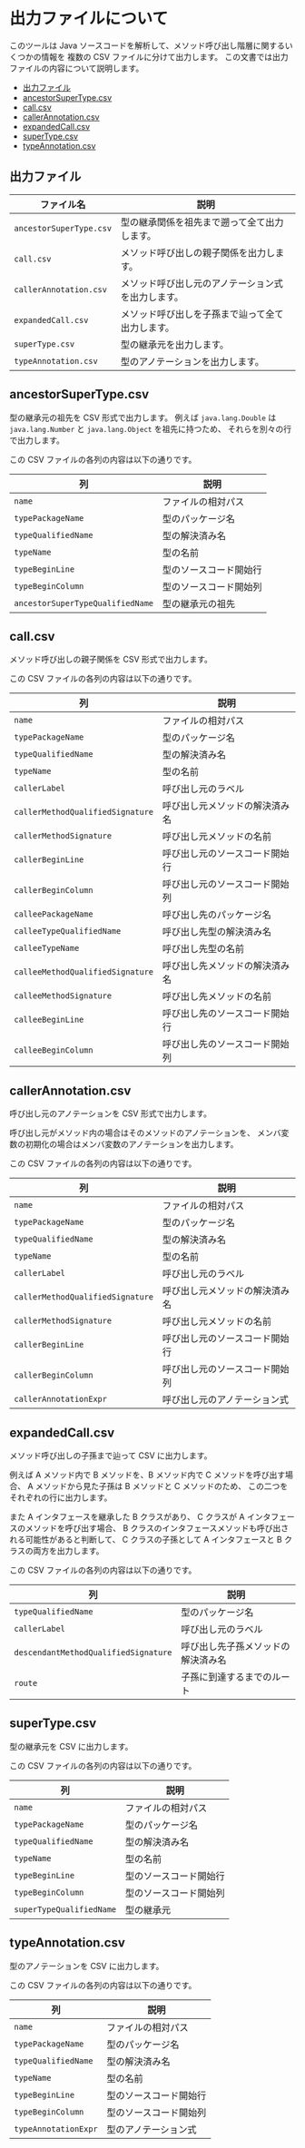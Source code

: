 # 出力ファイルについて

このツールは Java ソースコードを解析して、メソッド呼び出し階層に関するいくつかの情報を
複数の CSV ファイルに分けて出力します。
この文書では出力ファイルの内容について説明します。

<!-- START doctoc generated TOC please keep comment here to allow auto update -->
<!-- DON'T EDIT THIS SECTION, INSTEAD RE-RUN doctoc TO UPDATE -->

-   [出力ファイル](#%E5%87%BA%E5%8A%9B%E3%83%95%E3%82%A1%E3%82%A4%E3%83%AB)
-   [ancestorSuperType.csv](#ancestorsupertypecsv)
-   [call.csv](#callcsv)
-   [callerAnnotation.csv](#callerannotationcsv)
-   [expandedCall.csv](#expandedcallcsv)
-   [superType.csv](#supertypecsv)
-   [typeAnnotation.csv](#typeannotationcsv)

<!-- END doctoc generated TOC please keep comment here to allow auto update -->

## 出力ファイル

| ファイル名              | 説明                                               |
| ----------------------- | -------------------------------------------------- |
| `ancestorSuperType.csv` | 型の継承関係を祖先まで遡って全て出力します。       |
| `call.csv`              | メソッド呼び出しの親子関係を出力します。           |
| `callerAnnotation.csv`  | メソッド呼び出し元のアノテーション式を出力します。 |
| `expandedCall.csv`      | メソッド呼び出しを子孫まで辿って全て出力します。   |
| `superType.csv`         | 型の継承元を出力します。                           |
| `typeAnnotation.csv`    | 型のアノテーションを出力します。                   |

## ancestorSuperType.csv

型の継承元の祖先を CSV 形式で出力します。
例えば `java.lang.Double` は `java.lang.Number` と `java.lang.Object` を祖先に持つため、
それらを別々の行で出力します。

この CSV ファイルの各列の内容は以下の通りです。

| 列                               | 説明                   |
| -------------------------------- | ---------------------- |
| `name`                           | ファイルの相対パス     |
| `typePackageName`                | 型のパッケージ名       |
| `typeQualifiedName`              | 型の解決済み名         |
| `typeName`                       | 型の名前               |
| `typeBeginLine`                  | 型のソースコード開始行 |
| `typeBeginColumn`                | 型のソースコード開始列 |
| `ancestorSuperTypeQualifiedName` | 型の継承元の祖先       |

## call.csv

メソッド呼び出しの親子関係を CSV 形式で出力します。

この CSV ファイルの各列の内容は以下の通りです。

| 列                               | 説明                           |
| -------------------------------- | ------------------------------ |
| `name`                           | ファイルの相対パス             |
| `typePackageName`                | 型のパッケージ名               |
| `typeQualifiedName`              | 型の解決済み名                 |
| `typeName`                       | 型の名前                       |
| `callerLabel`                    | 呼び出し元のラベル             |
| `callerMethodQualifiedSignature` | 呼び出し元メソッドの解決済み名 |
| `callerMethodSignature`          | 呼び出し元メソッドの名前       |
| `callerBeginLine`                | 呼び出し元のソースコード開始行 |
| `callerBeginColumn`              | 呼び出し元のソースコード開始列 |
| `calleePackageName`              | 呼び出し先のパッケージ名       |
| `calleeTypeQualifiedName`        | 呼び出し先型の解決済み名       |
| `calleeTypeName`                 | 呼び出し先型の名前             |
| `calleeMethodQualifiedSignature` | 呼び出し先メソッドの解決済み名 |
| `calleeMethodSignature`          | 呼び出し先メソッドの名前       |
| `calleeBeginLine`                | 呼び出し先のソースコード開始行 |
| `calleeBeginColumn`              | 呼び出し先のソースコード開始列 |

## callerAnnotation.csv

呼び出し元のアノテーションを CSV 形式で出力します。

呼び出し元がメソッド内の場合はそのメソッドのアノテーションを、
メンバ変数の初期化の場合はメンバ変数のアノテーションを出力します。

この CSV ファイルの各列の内容は以下の通りです。

| 列                               | 説明                           |
| -------------------------------- | ------------------------------ |
| `name`                           | ファイルの相対パス             |
| `typePackageName`                | 型のパッケージ名               |
| `typeQualifiedName`              | 型の解決済み名                 |
| `typeName`                       | 型の名前                       |
| `callerLabel`                    | 呼び出し元のラベル             |
| `callerMethodQualifiedSignature` | 呼び出し元メソッドの解決済み名 |
| `callerMethodSignature`          | 呼び出し元メソッドの名前       |
| `callerBeginLine`                | 呼び出し元のソースコード開始行 |
| `callerBeginColumn`              | 呼び出し元のソースコード開始列 |
| `callerAnnotationExpr`           | 呼び出し元のアノテーション式   |

## expandedCall.csv

メソッド呼び出しの子孫まで辿って CSV に出力します。

例えば A メソッド内で B メソッドを、B メソッド内で C メソッドを呼び出す場合、
A メソッドから見た子孫は B メソッドと C メソッドのため、
この二つをそれぞれの行に出力します。

また A インタフェースを継承した B クラスがあり、
C クラスが A インタフェースのメソッドを呼び出す場合、
B クラスのインタフェースメソッドも呼び出される可能性があると判断して、
C クラスの子孫として A インタフェースと B クラスの両方を出力します。

この CSV ファイルの各列の内容は以下の通りです。

| 列                                   | 説明                               |
| ------------------------------------ | ---------------------------------- |
| `typeQualifiedName`                  | 型のパッケージ名                   |
| `callerLabel`                        | 呼び出し元のラベル                 |
| `descendantMethodQualifiedSignature` | 呼び出し先子孫メソッドの解決済み名 |
| `route`                              | 子孫に到達するまでのルート         |

## superType.csv

型の継承元を CSV に出力します。

この CSV ファイルの各列の内容は以下の通りです。

| 列                       | 説明                   |
| ------------------------ | ---------------------- |
| `name`                   | ファイルの相対パス     |
| `typePackageName`        | 型のパッケージ名       |
| `typeQualifiedName`      | 型の解決済み名         |
| `typeName`               | 型の名前               |
| `typeBeginLine`          | 型のソースコード開始行 |
| `typeBeginColumn`        | 型のソースコード開始列 |
| `superTypeQualifiedName` | 型の継承元             |

## typeAnnotation.csv

型のアノテーションを CSV に出力します。

この CSV ファイルの各列の内容は以下の通りです。

| 列                   | 説明                   |
| -------------------- | ---------------------- |
| `name`               | ファイルの相対パス     |
| `typePackageName`    | 型のパッケージ名       |
| `typeQualifiedName`  | 型の解決済み名         |
| `typeName`           | 型の名前               |
| `typeBeginLine`      | 型のソースコード開始行 |
| `typeBeginColumn`    | 型のソースコード開始列 |
| `typeAnnotationExpr` | 型のアノテーション式   |
